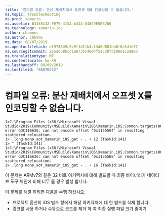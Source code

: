 ```yaml
---
title: '컴파일 오류: 분산 재배치에서 오프셋 X를 인코딩할 수 없습니다.'
ms.topic: troubleshooting
ms.prod: xamarin
ms.assetid: 84158C42-FE79-415A-A44A-D48C9E5E6760
ms.technology: xamarin-ios
author: chamons
ms.author: chhamo
ms.date: 08/07/2019
ms.openlocfilehash: df974649c8c9f1d1fb4c13d6d801eb0f6a3d1e77
ms.sourcegitcommit: 2e5a6b8bcd1a073b54604f51538fd108e1c2a8e5
ms.translationtype: MT
ms.contentlocale: ko-KR
ms.lasthandoff: 08/09/2019
ms.locfileid: "68876232"
---
```

# <a name="compile-error-can-not-encode-offset-x-in-resulting-scattered-relocation"></a>컴파일 오류: 분산 재배치에서 오프셋 X를 인코딩할 수 없습니다.

```
1>C:\Program Files (x86)\Microsoft Visual Studio\2019\Community\MSBuild\Xamarin\iOS\Xamarin.iOS.Common.targets(804,3): error GDC116A36: can not encode offset ‘0x1155504’ in resulting scattered relocation.
1> .long mono_aot_Xamarin_iOS_got - . + 12 (TaskId:141)
1> ^ (TaskId:141)
1>C:\Program Files (x86)\Microsoft Visual Studio\2019\Community\MSBuild\Xamarin\iOS\Xamarin.iOS.Common.targets(804,3): error GDC116A36: can not encode offset ‘0x11555B8’ in resulting scattered relocation.
1> .long mono_aot_Xamarin_iOS_got - . + 16 (TaskId:141)
```

이 문제는 ARMv7와 같은 32 비트 아키텍처에 대해 빌드할 때 최종 바이너리가 네이티브 도구 체인에 비해 너무 클 경우 발생 합니다.

이 문제를 해결 하려면 다음을 수행 하십시오.

- 프로젝트 옵션의 iOS 빌드 창에서 해당 아키텍처에 대 한 빌드를 삭제 합니다.
- 링크를 사용 하거나 수동으로 코드를 제거 하 여 최종 실행 파일 크기 줄이기
